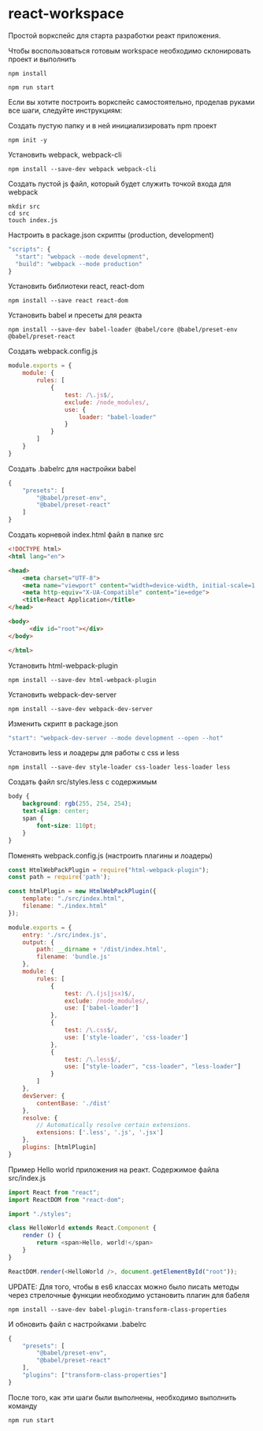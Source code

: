 # react-workspace
Простой воркспейс для старта разработки реакт приложения.

Чтобы воспользоваться готовым workspace необходимо склонировать проект и выполнить
```shell 
npm install

npm run start
```

Если вы хотите построить воркспейс самостоятельно, проделав руками все шаги, следуйте инструкциям:

Создать пустую папку и в ней инициализировать npm проект
```shell
npm init -y
```

Установить webpack, webpack-cli
```shell
npm install --save-dev webpack webpack-cli
```

Создать пустой js файл, который будет служить точкой входа для webpack
```shell
mkdir src
cd src
touch index.js
```

Настроить в package.json скрипты (production, development)
```js
"scripts": {
  "start": "webpack --mode development",
  "build": "webpack --mode production"
}
```
Установить библиотеки react, react-dom
```shell
npm install --save react react-dom
```

Установить babel и пресеты для реакта
```shell
npm install --save-dev babel-loader @babel/core @babel/preset-env @babel/preset-react
```

Создать webpack.config.js
```js
module.exports = {
    module: {
        rules: [
            {
                test: /\.js$/,
                exclude: /node_modules/,
                use: {
                    loader: "babel-loader"
                }
            }          
        ]
    }
}
```
Создать .babelrc для настройки babel
```js
{
    "presets": [
        "@babel/preset-env",
        "@babel/preset-react"
    ]
}
```

Создать корневой index.html файл в папке src
```html
<!DOCTYPE html>
<html lang="en">

<head>
    <meta charset="UTF-8">
    <meta name="viewport" content="width=device-width, initial-scale=1.0">
    <meta http-equiv="X-UA-Compatible" content="ie=edge">
    <title>React Application</title>    
</head>

<body>
      <div id="root"></div>
</body>

</html>
```

Установить html-webpack-plugin
```shell
npm install --save-dev html-webpack-plugin
```

Установить webpack-dev-server
```shell
npm install --save-dev webpack-dev-server
```

Изменить скрипт в package.json
```js
"start": "webpack-dev-server --mode development --open --hot"
```

Установить less и лоадеры для работы с css и less
```shell
npm install --save-dev style-loader css-loader less-loader less
```

Создать файл src/styles.less с содержимым 
```css
body {
    background: rgb(255, 254, 254);
    text-align: center;
    span {
        font-size: 110pt;
    }
}

```

Поменять webpack.config.js (настроить плагины и лоадеры)
```js
const HtmlWebPackPlugin = require("html-webpack-plugin");
const path = require('path');

const htmlPlugin = new HtmlWebPackPlugin({
    template: "./src/index.html",
    filename: "./index.html"
});

module.exports = {
    entry: './src/index.js',
    output: {
        path: __dirname + '/dist/index.html',
        filename: 'bundle.js'
    },
    module: {
        rules: [
            {
                test: /\.(js|jsx)$/,
                exclude: /node_modules/,
                use: ['babel-loader']
            }, 
            {
                test: /\.css$/,
                use: ['style-loader', 'css-loader']
            },
            {
                test: /\.less$/,
                use: ["style-loader", "css-loader", "less-loader"]
            }
        ]
    },
    devServer: {
        contentBase: './dist'
    },
    resolve: {
        // Automatically resolve certain extensions.
        extensions: ['.less', '.js', '.jsx']
    },
    plugins: [htmlPlugin]
}
```

Пример Hello world приложения на реакт. Содержимое файла src/index.js
```js
import React from "react";
import ReactDOM from "react-dom";

import "./styles";

class HelloWorld extends React.Component {
    render () {
        return <span>Hello, world!</span>
    }
}

ReactDOM.render(<HelloWorld />, document.getElementById("root"));
```

UPDATE: Для того, чтобы в es6 классах можно было писать методы через стрелочные функции необходимо установить плагин для бабеля
```shell
npm install --save-dev babel-plugin-transform-class-properties
```

И обновить файл с настройками .babelrc
```js
{
    "presets": [
        "@babel/preset-env",
        "@babel/preset-react"
    ],
    "plugins": ["transform-class-properties"]
}
```

После того, как эти шаги были выполнены, необходимо выполнить команду
```shell
npm run start
```
